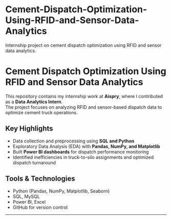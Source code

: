 # Cement-Dispatch-Optimization-Using-RFID-and-Sensor-Data-Analytics
Internship project on cement dispatch optimization using RFID and sensor data analytics.


# Cement Dispatch Optimization Using RFID and Sensor Data Analytics

This repository contains my internship work at **Aispry**, where I contributed as a **Data Analytics Intern**.  
The project focuses on analyzing RFID and sensor-based dispatch data to optimize cement truck operations.  

## Key Highlights
- Data collection and preprocessing using **SQL and Python**  
- Exploratory Data Analysis (EDA) with **Pandas, NumPy, and Matplotlib**  
- Built **Power BI dashboards** for dispatch performance monitoring  
- Identified inefficiencies in truck-to-silo assignments and optimized dispatch turnaround  

## Tools & Technologies
- Python (Pandas, NumPy, Matplotlib, Seaborn)  
- SQL, MySQL  
- Power BI, Excel  
- GitHub for version control  

---
